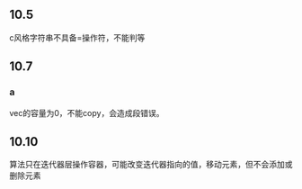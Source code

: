 ## 10.5

c风格字符串不具备=操作符，不能判等

## 10.7

### a

vec的容量为0，不能copy，会造成段错误。

## 10.10

算法只在迭代器层操作容器，可能改变迭代器指向的值，移动元素，但不会添加或删除元素